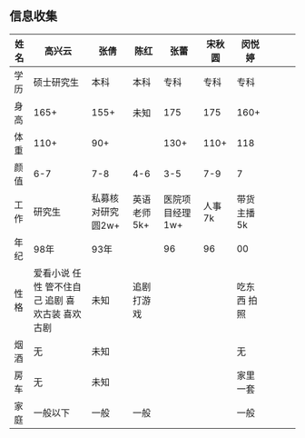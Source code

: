 ## 信息收集

| 姓名 | 高兴云                                          | 张倩              | 陈红        | 张蕾            | 宋秋圆 | 闵悦婷      |      |      |      |
| ---- | ----------------------------------------------- | ----------------- | ----------- | --------------- | ------ | ----------- | ---- | ---- | ---- |
| 学历 | 硕士研究生                                      | 本科              | 本科        | 专科            | 专科   | 专科        |      |      |      |
| 身高 | 165+                                            | 155+              | 未知        | 175             | 175    | 160+        |      |      |      |
| 体重 | 110+                                            | 90+               |             | 130+            | 110+   | 118         |      |      |      |
| 颜值 | 6-7                                             | 7-8               | 4-6         | 3-5             | 7-9    | 7           |      |      |      |
| 工作 | 研究生                                          | 私募核对研究圆2w+ | 英语老师5k+ | 医院项目经理1w+ | 人事7k | 带货主播5k  |      |      |      |
| 年纪 | 98年                                            | 93年              |             | 96              | 96     | 00          |      |      |      |
| 性格 | 爱看小说 任性 管不住自己 追剧 喜欢古装 喜欢古剧 | 未知              | 追剧 打游戏 |                 |        | 吃东西 拍照 |      |      |      |
| 烟酒 | 无                                              | 未知              |             |                 |        | 无          |      |      |      |
| 房车 | 无                                              | 未知              |             |                 |        | 家里一套    |      |      |      |
| 家庭 | 一般以下                                        | 一般              | 一般        |                 |        | 一般        |      |      |      |

